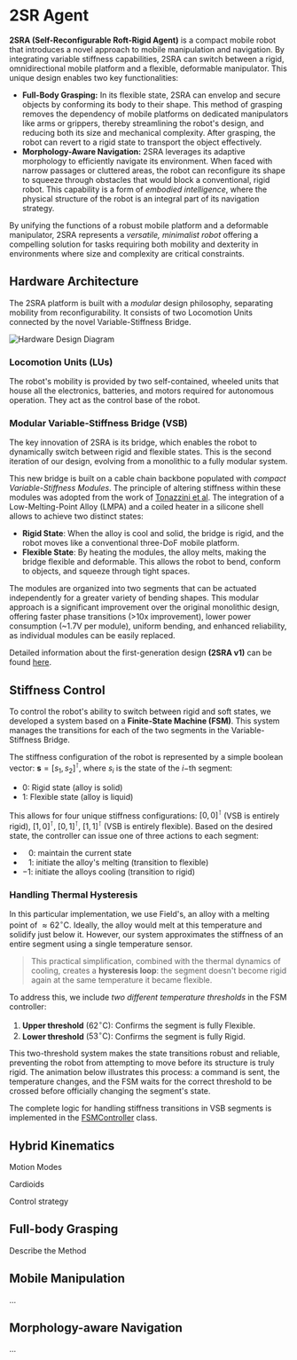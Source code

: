 # 2SR Agent

**2SRA (Self-Reconfigurable Roft-Rigid Agent)** is a compact mobile robot that introduces a novel approach to mobile manipulation and navigation. By integrating variable stiffness capabilities, 2SRA can switch between a rigid, omnidirectional mobile platform and a flexible, deformable manipulator. This unique design enables two key functionalities:
* **Full-Body Grasping:** In its flexible state, 2SRA can envelop and secure objects by conforming its body to their shape. This method of grasping removes the dependency of mobile platforms on dedicated manipulators like arms or grippers, thereby streamlining the robot's design, and reducing both its size and mechanical complexity. After grasping, the robot can revert to a rigid state to transport the object effectively.
* **Morphology-Aware Navigation:** 2SRA leverages its adaptive morphology to efficiently navigate its environment. When faced with narrow passages or cluttered areas, the robot can reconfigure its shape to squeeze through obstacles that would block a conventional, rigid robot. This capability is a form of *embodied intelligence*, where the physical structure of the robot is an integral part of its navigation strategy.

By unifying the functions of a robust mobile platform and a deformable manipulator, 2SRA represents a *versatile, minimalist robot* offering a compelling solution for tasks requiring both mobility and dexterity in environments where size and complexity are critical constraints.

<!-- Link to the paper -->

## Hardware Architecture

The 2SRA platform is built with a *modular* design philosophy, separating mobility from reconfigurability. It consists of two Locomotion Units connected by the novel Variable-Stiffness Bridge.

![Hardware Design Diagram](images/design.svg)

### Locomotion Units (LUs)

The robot's mobility is provided by two self-contained, wheeled units that house all the electronics, batteries, and motors required for autonomous operation. They act as the control base of the robot.

### Modular Variable-Stiffness Bridge (VSB)

The key innovation of 2SRA is its bridge, which enables the robot to dynamically switch between rigid and flexible states. This is the second iteration of our design, evolving from a monolithic to a fully modular system.

This new bridge is built on a cable chain backbone populated with *compact Variable-Stiffness Modules*. The principle of altering stiffness within these modules was adopted from the work of [Tonazzini et al](https://doi.org/10.1002/adma.201602580). The integration of a Low-Melting-Point Alloy (LMPA) and a coiled heater in a silicone shell allows to achieve two distinct states:
* **Rigid State**: When the alloy is cool and solid, the bridge is rigid, and the robot moves like a conventional three-DoF mobile platform.
* **Flexible State**: By heating the modules, the alloy melts, making the bridge flexible and deformable. This allows the robot to bend, conform to objects, and squeeze through tight spaces.

The modules are organized into two segments that can be actuated independently for a greater variety of bending shapes. This modular approach is a significant improvement over the original monolithic design, offering faster phase transitions (>10x improvement), lower power consumption (~1.7V per module), uniform bending, and enhanced reliability, as individual modules can be easily replaced. 

Detailed information about the first-generation design **(2SRA v1)** can be found [here](https://doi.org/10.1109/LRA.2023.3241749).

<!-- Desribe the desig, insert the image, later the animation

Links to the design, cad files, pcb, etc... -->

## Stiffness Control

To control the robot's ability to switch between rigid and soft states, we developed a system based on a **Finite-State Machine (FSM)**. This system manages the transitions for each of the two segments in the Variable-Stiffness Bridge.

The stiffness configuration of the robot is represented by a simple boolean vector: $\mathbf{s} = [s_1, s_2]^\intercal$, where $s_i$ is the state of the $i-$th segment:
* $0$: Rigid state (alloy is solid)
* $1$: Flexible state (alloy is liquid)

This allows for four unique stiffness configurations: $[0, 0]^\intercal$ (VSB is entirely rigid), $[1, 0]^\intercal$, $[0, 1]^\intercal$, $[1, 1]^\intercal$ (VSB is entirely flexible). Based on the desired state, the controller can issue one of three actions to each segment:
* $\;\;\:0$: maintain the current state
* $\;\;\:1$: initiate the alloy's melting (transition to flexible)
* $-1$: initiate the alloys cooling (transition to rigid)

### Handling Thermal Hysteresis

In this particular implementation, we use Field's, an alloy with a melting point of $\approx 62^\circ\text{C}$. Ideally, the alloy would melt at this temperature and solidify just below it. However, our system approximates the stiffness of an entire segment using a single temperature sensor. 

>This practical simplification, combined with the thermal dynamics of cooling, creates a **hysteresis loop**: the segment doesn't become rigid again at the same temperature it became flexible.

To address this, we include *two different temperature thresholds* in the FSM controller:
1. **Upper threshold** ($62^\circ\text{C}$): Confirms the segment is fully Flexible.
2. **Lower threshold** ($53^\circ\text{C}$): Confirms the segment is fully Rigid.

This two-threshold system makes the state transitions robust and reliable, preventing the robot from attempting to move before its structure is truly rigid. The animation below illustrates this process: a command is sent, the temperature changes, and the FSM waits for the correct threshold to be crossed before officially changing the segment's state. 

The complete logic for handling stiffness transitions in VSB segments is implemented in the [FSMController](control/stiffness_handler.py#L12) class.

## Hybrid Kinematics

Motion Modes

Cardioids

Control strategy

## Full-body Grasping

Describe the Method

## Mobile Manipulation

...

## Morphology-aware Navigation

...
